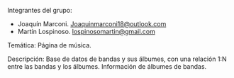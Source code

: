 Integrantes del grupo:  
- Joaquín Marconi. Joaquinmarconi18@outlook.com
- Martín Lospinoso. lospinosomartin@gmail.com

Temática: Página de música.

Descripción: Base de datos de bandas y sus álbumes, con una relación 1:N entre las bandas y los álbumes. Información de álbumes de bandas.


